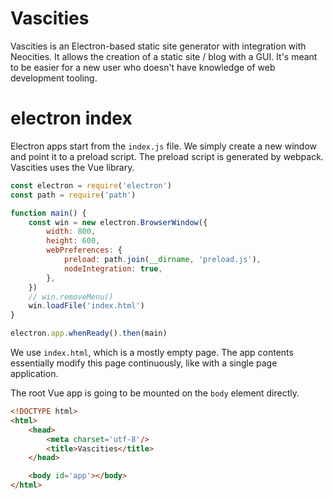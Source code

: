 # Vascities

Vascities is an Electron-based static site generator with integration with Neocities. It allows the creation of a static site / blog with a GUI. It's meant to be easier for a new user who doesn't have knowledge of web development tooling.

# electron index

Electron apps start from the `index.js` file. We simply create a new window and point it to a preload script. The preload script is generated by webpack. Vascities uses the Vue library.

```javascript index.js
const electron = require('electron')
const path = require('path')

function main() {
    const win = new electron.BrowserWindow({
        width: 800,
        height: 600,
        webPreferences: {
            preload: path.join(__dirname, 'preload.js'),
            nodeIntegration: true,
        },
    })
    // win.removeMenu()
    win.loadFile('index.html')
}

electron.app.whenReady().then(main)
```

We use `index.html`, which is a mostly empty page. The app contents essentially modify this page continuously, like with a single page application.

The root Vue app is going to be mounted on the `body` element directly.

```html index.html
<!DOCTYPE html>
<html>
    <head>
        <meta charset='utf-8'/>
        <title>Vascities</title>
    </head>

    <body id='app'></body>
</html>
```
